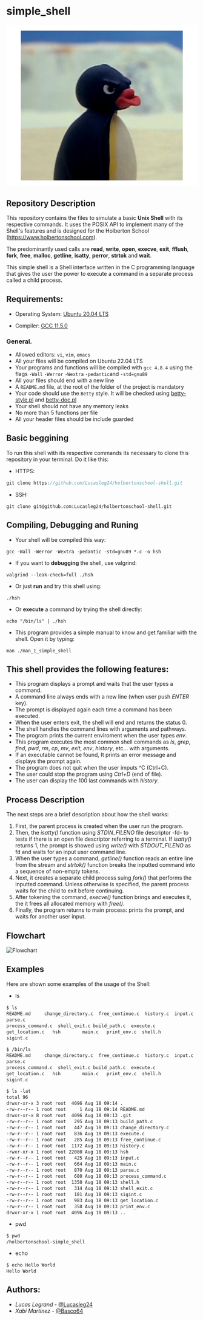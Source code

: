 # simple_shell

![Angry linux](/pingu.png)

## Repository Description

This repository contains the files to simulate a basic **Unix Shell** with its respective commands. It uses the POSIX API to implement many of the Shell's features and is designed for the Holberton School (https://www.holbertonschool.com).

The predominantly used calls are **read**, **write**, **open**, **execve**, **exit**, **fflush**, **fork**, **free**, **malloc**, **getline**, **isatty**, **perror**, **strtok** and **wait**.

This simple shell is a Shell interface written in the C programming language that gives the user the power to execute a command in a separate process called a child process.

## Requirements:

* Operating System: [Ubuntu 20.04 LTS](http://releases.ubuntu.com/20.04/)

* Compiler: [GCC 11.5.0](https://gcc.gnu.org/gcc-11/)

### General.

- Allowed editors: `vi`, `vim`, `emacs`
- All your files will be compiled on Ubuntu 22.04 LTS
- Your programs and functions will be compiled with `gcc 4.8.4` using the flags `-Wall` `-Werror` `-Wextra` `-pedantic`and `-std=gnu89`
- All your files should end with a new line
- A `README.md` file, at the root of the folder of the project is mandatory
- Your code should use the `Betty` style. It will be checked using [betty-style.pl](https://github.com/holbertonschool/Betty/blob/master/betty-style.pl "betty-style.pl") and [betty-doc.pl](https://github.com/holbertonschool/Betty/blob/master/betty-doc.pl "betty-doc.pl")
- Your shell should not have any memory leaks
- No more than 5 functions per file
- All your header files should be include guarded

## Basic beggining

To run this shell with its respective commands its necessary to clone this repository in your terminal. Do it like this:
- HTTPS:

```c
git clone https://github.com/Lucasleg24/holbertonschool-shell.git
```

- SSH:

```
git clone git@github.com:Lucasleg24/holbertonschool-shell.git
```

## Compiling, Debugging and Runing

- Your shell will be compiled this way: 
 ```
gcc -Wall -Werror -Wextra -pedantic -std=gnu89 *.c -o hsh
```

- If you want to **debugging** the shell, use valgrind:
```
valgrind --leak-check=full ./hsh
```
- Or just **run** and try this shell using:
```
./hsh
```
- Or **execute** a command by trying the shell directly:
```
echo "/bin/ls" | ./hsh
```
- This program provides a simple manual to know and get familiar with the shell. Open it by typing: 
```
man ./man_1_simple_shell
```

## This shell provides the following features:

* This program displays a prompt and waits that the user types a command. 
* A command line always ends with a new line (when user push *ENTER* key).
* The prompt is displayed again each time a command has been executed.
* When the user enters exit, the shell will end and returns the status 0.
* The shell handles the command lines with arguments and pathways.
* The program prints the current enviroment when the user types *env*.
* This program executes the most common shell commands as *ls*, *grep*, *find*, *pwd*, *rm*, *cp*, *mv*, *exit*, *env*, *history*, etc... with arguments.
* If an executable cannot be found, It prints an error message and displays the prompt again.
* The program does not quit when the user imputs ^C (Ctrl+C).
* The user could stop the program using *Ctrl+D* (end of file).
* The user can display the 100 last commands with *history*.


## Process Description

The next steps are a brief description about how the shell works:

1. First, the parent process is created when the user run the program.
2. Then, the *isatty()* function using *STDIN_FILENO* file descriptor -fd- to tests if there is an open file descriptor referring to a terminal. If *isatty()* returns 1, the prompt is showed using *write()* with *STDOUT_FILENO* as fd and waits for an input user command line.
3. When the user types a command, *getline()* function reads an entire line from the stream and *strtok()* function breaks the inputted command into a sequence of non-empty tokens.
4. Next, it creates a separate child process suing *fork()* that performs the inputted command. Unless otherwise is specified, the parent process waits for the child to exit before continuing.
5. After tokening the command, *execve()* function brings and executes it, the it frees all allocated memory with *free()*.
6. Finally, the program returns to main process: prints the prompt, and waits for another user input.

## Flowchart

![Flowchart](https://www.pixenli.com/image/Q7NdejjO)

## Examples

Here are shown some examples of the usage of the Shell:

- ls

```shell
$ ls
README.md     change_directory.c  free_continue.c  history.c  input.c  parse.c
process_command.c  shell_exit.c build_path.c  execute.c           
get_location.c   hsh        main.c   print_env.c  shell.h            sigint.c
```

```shell
$ /bin/ls
README.md     change_directory.c  free_continue.c  history.c  input.c  parse.c
process_command.c  shell_exit.c build_path.c  execute.c
get_location.c   hsh        main.c   print_env.c  shell.h            sigint.c
```

```shell
$ ls -lat
total 96
drwxr-xr-x 3 root root  4096 Aug 18 09:14 .
-rw-r--r-- 1 root root     1 Aug 18 09:14 README.md
drwxr-xr-x 8 root root  4096 Aug 18 09:13 .git
-rw-r--r-- 1 root root   295 Aug 18 09:13 build_path.c
-rw-r--r-- 1 root root   447 Aug 18 09:13 change_directory.c
-rw-r--r-- 1 root root   836 Aug 18 09:13 execute.c
-rw-r--r-- 1 root root   285 Aug 18 09:13 free_continue.c
-rw-r--r-- 1 root root  1172 Aug 18 09:13 history.c
-rwxr-xr-x 1 root root 22080 Aug 18 09:13 hsh
-rw-r--r-- 1 root root   425 Aug 18 09:13 input.c
-rw-r--r-- 1 root root   664 Aug 18 09:13 main.c
-rw-r--r-- 1 root root   870 Aug 18 09:13 parse.c
-rw-r--r-- 1 root root   680 Aug 18 09:13 process_command.c
-rw-r--r-- 1 root root  1350 Aug 18 09:13 shell.h
-rw-r--r-- 1 root root   314 Aug 18 09:13 shell_exit.c
-rw-r--r-- 1 root root   181 Aug 18 09:13 sigint.c
-rw-r--r-- 1 root root   983 Aug 18 09:13 get_location.c
-rw-r--r-- 1 root root   358 Aug 18 09:13 print_env.c
drwxr-xr-x 1 root root  4096 Aug 18 09:13 ..
```
- pwd

```shell
$ pwd
/holbertonschool-simple_shell
```
- echo

```shell
$ echo Hello World
Hello World
```


## Authors:

- *Lucas Legrand* - [@Lucasleg24](https://github.com/Lucasleg24) 
- *Xabi Martinez*  - [@Basco64](https://github.com/Basco64)

